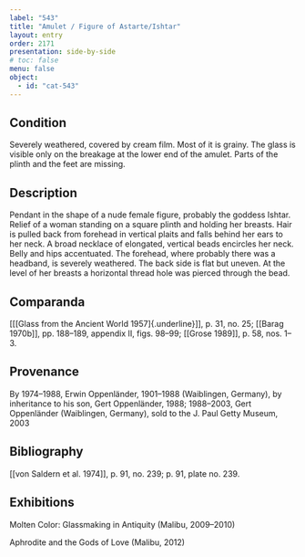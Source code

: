 ```yaml
---
label: "543"
title: "Amulet / Figure of Astarte/Ishtar"
layout: entry
order: 2171
presentation: side-by-side
# toc: false
menu: false
object:
  - id: "cat-543"
---
```


## Condition

Severely weathered, covered by cream film. Most of it is grainy. The glass is visible only on the breakage at the lower end of the amulet. Parts of the plinth and the feet are missing.

## Description

Pendant in the shape of a nude female figure, probably the goddess Ishtar. Relief of a woman standing on a square plinth and holding her breasts. Hair is pulled back from forehead in vertical plaits and falls behind her ears to her neck. A broad necklace of elongated, vertical beads encircles her neck. Belly and hips accentuated. The forehead, where probably there was a headband, is severely weathered. The back side is flat but uneven. At the level of her breasts a horizontal thread hole was pierced through the bead.

## Comparanda

[[[Glass from the Ancient World 1957]{.underline}]], p. 31, no. 25; [[Barag 1970b]], pp. 188–189, appendix II, figs. 98–99; [[Grose 1989]], p. 58, nos. 1–3.

## Provenance

By 1974–1988, Erwin Oppenländer, 1901–1988 (Waiblingen, Germany), by inheritance to his son, Gert Oppenländer, 1988; 1988–2003, Gert Oppenländer (Waiblingen, Germany), sold to the J. Paul Getty Museum, 2003

## Bibliography

[[von Saldern et al. 1974]], p. 91, no. 239; p. 91, plate no. 239.

## Exhibitions

Molten Color: Glassmaking in Antiquity (Malibu, 2009–2010)

Aphrodite and the Gods of Love (Malibu, 2012)